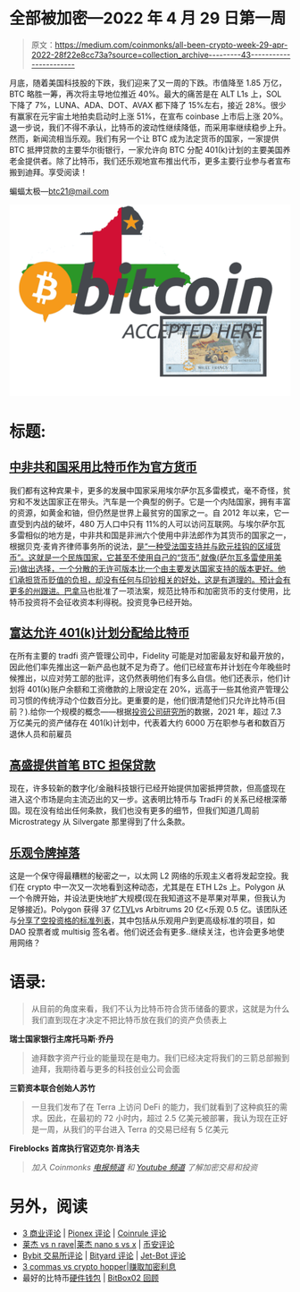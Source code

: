 # 全部被加密—2022 年 4 月 29 日第一周

> 原文：<https://medium.com/coinmonks/all-been-crypto-week-29-apr-2022-28f22e8cc73a?source=collection_archive---------43----------------------->

月底，随着美国科技股的下跌，我们迎来了又一周的下跌。市值降至 1.85 万亿，BTC 略胜一筹，再次将主导地位推近 40%。最大的痛苦是在 ALT L1s 上，SOL 下降了 7%，LUNA、ADA、DOT、AVAX 都下降了 15%左右，接近 28%。很少有赢家在元宇宙土地拍卖启动时上涨 51%，在宣布 coinbase 上市后上涨 20%。退一步说，我们不得不承认，比特币的波动性继续降低，而采用率继续稳步上升。然而，新闻流相当乐观。我们有另一个让 BTC 成为法定货币的国家，一家提供 BTC 抵押贷款的主要华尔街银行，一家允许向 BTC 分配 401(k)计划的主要美国养老金提供者。除了比特币，我们还乐观地宣布推出代币，更多主要行业参与者宣布搬到迪拜。享受阅读！

蝙蝠太极—[btc21@mail.com](mailto:btc21@mail.com)

![](img/532a82b94f281d8b0139362519017295.png)

# 标题:

## [中非共和国采用比特币作为官方货币](https://www.reuters.com/world/africa/central-african-republic-adopts-bitcoin-an-official-currency-2022-04-27/)

我们都有这种宾果卡，更多的发展中国家采用埃尔萨尔瓦多雷模式，毫不奇怪，贫穷和不发达国家正在带头。汽车是一个典型的例子。它是一个内陆国家，拥有丰富的资源，如黄金和铀，但仍然是世界上最贫穷的国家之一。自 2012 年以来，它一直受到内战的破坏，480 万人口中只有 11%的人可以访问互联网。与埃尔萨尔瓦多雷相似的地方是，中非共和国是非洲六个使用中非法郎作为其货币的国家之一，根据贝克·麦肯齐律师事务所的说法，[是“一种受法国支持并与欧元挂钩的区域货币”。这就是一个民族国家，它甚至不使用自己的“货币”,就像(萨尔瓦多雷使用美元)做出选择，一个分散的无许可版本比一个由主要发达国家支持的版本更好。他们承担货币贬值的负担，却没有任何与印钞相关的好处，这是有道理的。预计会有更多的州跟进。](https://www.lexology.com/library/detail.aspx?g=0b82e826-20a2-42f8-a376-f3dbe1adadc7)[巴拿马](https://bitcoinmagazine.com/business/panama-assembly-passes-bill-regulating-bitcoin-crypto)也批准了一项法案，规范比特币和加密货币的支付使用，比特币投资将不会征收资本利得税。投资竞争已经开始。

## [富达允许 401(k)计划分配给比特币](https://www.wsj.com/articles/fidelity-to-allow-retirement-savers-to-put-bitcoin-in-401-k-accounts-11650945661?mod=article_inline)

在所有主要的 tradfi 资产管理公司中，Fidelity 可能是对加密最友好和最开放的，因此他们率先推出这一新产品也就不足为奇了。他们已经宣布并计划在今年晚些时候推出，以应对劳工部的批评，这仍然表明他们有多么自信。他们还表示，他们计划将 401(k)账户余额和工资缴款的上限设定在 20%，远高于一些其他资产管理公司习惯的传统浮动个位数百分比。更重要的是，他们很清楚他们只允许比特币(目前？).给你一个规模的概念——根据[投资公司研究所](https://www.ici.org/401k#:~:text=401(k)%20plans%20hold%20%247.3,of%20former%20employees%20and%20retirees.)的数据，2021 年，超过 7.3 万亿美元的资产储存在 401(k)计划中，代表着大约 6000 万在职参与者和数百万退休人员和前雇员

## [高盛提供首笔 BTC 担保贷款](https://www.bloomberg.com/news/articles/2022-04-28/goldman-offers-its-first-bitcoin-backed-loan-in-crypto-push)

现在，许多较新的数字化/金融科技银行已经开始提供加密抵押贷款，但高盛现在进入这个市场是向主流迈出的又一步。这表明比特币与 TradFi 的关系已经根深蒂固。现在没有给出任何条款，我们也没有更多的细节，但我们知道几周前 Microstrategy 从 Silvergate 那里得到了什么条款。

## [乐观令牌掉落](https://cryptobriefing.com/ethereum-layer-2-network-optimism-dropping-token/)

这是一个保守得最糟糕的秘密之一，以太网 L2 网络的乐观主义者将发起空投。我们在 crypto 中一次又一次地看到这种动态，尤其是在 ETH L2s 上。Polygon 从一个令牌开始，并设法更快地扩大规模(现在我知道这不是苹果对苹果，但我认为足够接近)。Polygon 获得 37 亿[TVL](https://defillama.com/chains)vs Arbitrums 20 亿<乐观 0.5 亿。该团队还与[分享了空投资格的标准列表](https://community.optimism.io/docs/governance/airdrop-1/#airdrop-1-allocations)，其中包括从乐观用户到更高级标准的项目，如 DAO 投票者或 multisig 签名者。他们说还会有更多..继续关注，也许会更多地使用网络？

# **语录:**

> 从目前的角度来看，我们不认为比特币符合货币储备的要求，这就是为什么我们直到现在才决定不把比特币放在我们的资产负债表上

**瑞士国家银行主席托马斯·乔丹**

> 迪拜数字资产行业的能量现在是电力。我们已经决定将我们的三箭总部搬到迪拜，我期待着与更多的科技创业公司会面

**三箭资本联合创始人苏竹**

> 一旦我们发布了在 Terra 上访问 DeFi 的能力，我们就看到了这种疯狂的需求。因此，在最初的 72 小时内，超过 2.5 亿美元被部署，我认为现在正好是一周，从我们的平台进入 Terra 的交易已经有 5 亿美元

**Fireblocks 首席执行官迈克尔·肖洛夫**

> *加入 Coinmonks* [*电报频道*](https://t.me/coincodecap) *和* [*Youtube 频道*](https://www.youtube.com/c/coinmonks/videos) *了解加密交易和投资*

# 另外，阅读

*   [3 商业评论](/coinmonks/3commas-review-an-excellent-crypto-trading-bot-2020-1313a58bec92) | [Pionex 评论](https://coincodecap.com/pionex-review-exchange-with-crypto-trading-bot) | [Coinrule 评论](/coinmonks/coinrule-review-2021-a-beginner-friendly-crypto-trading-bot-daf0504848ba)
*   [莱杰 vs n rave](/coinmonks/ledger-vs-ngrave-zero-7e40f0c1d694)|[莱杰 nano s vs x](/coinmonks/ledger-nano-s-vs-x-battery-hardware-price-storage-59a6663fe3b0) | [币安评论](/coinmonks/binance-review-ee10d3bf3b6e)
*   [Bybit 交易所评论](/coinmonks/bybit-exchange-review-dbd570019b71) | [Bityard 评论](https://coincodecap.com/bityard-reivew) | [Jet-Bot 评论](https://coincodecap.com/jet-bot-review)
*   [3 commas vs crypto hopper](/coinmonks/3commas-vs-pionex-vs-cryptohopper-best-crypto-bot-6a98d2baa203)|[赚取加密利息](/coinmonks/earn-crypto-interest-b10b810fdda3)
*   最好的比特币[硬件钱包](/coinmonks/hardware-wallets-dfa1211730c6) | [BitBox02 回顾](/coinmonks/bitbox02-review-your-swiss-bitcoin-hardware-wallet-c36c88fff29)